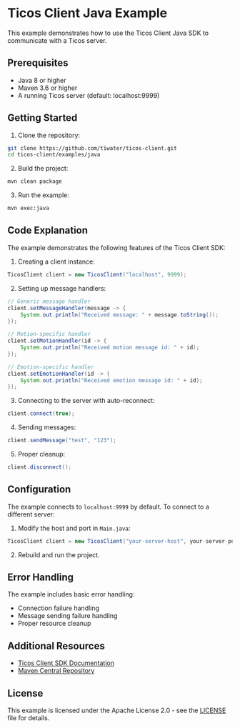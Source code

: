 # Ticos Client Java Example

This example demonstrates how to use the Ticos Client Java SDK to communicate with a Ticos server.

## Prerequisites

- Java 8 or higher
- Maven 3.6 or higher
- A running Ticos server (default: localhost:9999)

## Getting Started

1. Clone the repository:
```bash
git clone https://github.com/tiwater/ticos-client.git
cd ticos-client/examples/java
```

2. Build the project:
```bash
mvn clean package
```

3. Run the example:
```bash
mvn exec:java
```

## Code Explanation

The example demonstrates the following features of the Ticos Client SDK:

1. Creating a client instance:
```java
TicosClient client = new TicosClient("localhost", 9999);
```

2. Setting up message handlers:
```java
// Generic message handler
client.setMessageHandler(message -> {
    System.out.println("Received message: " + message.toString());
});

// Motion-specific handler
client.setMotionHandler(id -> {
    System.out.println("Received motion message id: " + id);
});

// Emotion-specific handler
client.setEmotionHandler(id -> {
    System.out.println("Received emotion message id: " + id);
});
```

3. Connecting to the server with auto-reconnect:
```java
client.connect(true);
```

4. Sending messages:
```java
client.sendMessage("test", "123");
```

5. Proper cleanup:
```java
client.disconnect();
```

## Configuration

The example connects to `localhost:9999` by default. To connect to a different server:

1. Modify the host and port in `Main.java`:
```java
TicosClient client = new TicosClient("your-server-host", your-server-port);
```

2. Rebuild and run the project.

## Error Handling

The example includes basic error handling:
- Connection failure handling
- Message sending failure handling
- Proper resource cleanup

## Additional Resources

- [Ticos Client SDK Documentation](https://github.com/tiwater/ticos-client)
- [Maven Central Repository](https://central.sonatype.com/artifact/com.tiwater/ticos-client/0.1.0)

## License

This example is licensed under the Apache License 2.0 - see the [LICENSE](../../LICENSE) file for details.
